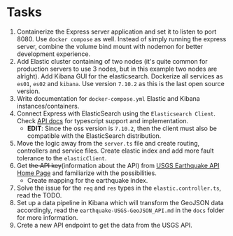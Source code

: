 # Tasks
1. Containerize the Express server application and set it to listen to port 8080. Use `docker compose` as well. Instead of simply running the express server, combine the volume bind mount with nodemon for better development experience.
2. Add Elastic cluster containing of two nodes (it's quite common for production servers to use 3 nodes, but in this example two nodes are alright). Add Kibana GUI for the elasticsearch. Dockerize all services as `es01`, `es02` and `kibana`. Use version `7.10.2` as this is the last open source version.
3. Write documentation for `docker-compose.yml` Elastic and Kibana instances/containers.
4. Connect Express with ElasticSearch using the `Elasticsearch Client`. Check [API docs](https://www.elastic.co/guide/en/elasticsearch/client/javascript-api/current/typescript.html) for typescript support and implementation.
   * **EDIT**: Since the oss version is `7.10.2`, then the client must also be compatible with the ElasticSearch distribution.
5. Move the logic away from the `server.ts` file and create routing, controllers and service files. Create elastic index and add more fault tolerance to the `elasticClient`.
6. Get ~~the API key~~(information about the API) from [USGS Earthquake API Home Page](https://earthquake.usgs.gov/earthquakes/feed/v1.0/geojson.php) and familiarize with the possibilities.
   * Create mapping for the earthquake index.
7. Solve the issue for the `req` and `res` types in the `elastic.controller.ts`, read the TODO.
8. Set up a data pipeline in Kibana which will transform the GeoJSON data accordingly, read the `earthquake-USGS-GeoJSON_API.md` in the `docs` folder for more information.
9. Crete a new API endpoint to get the data from the USGS API.